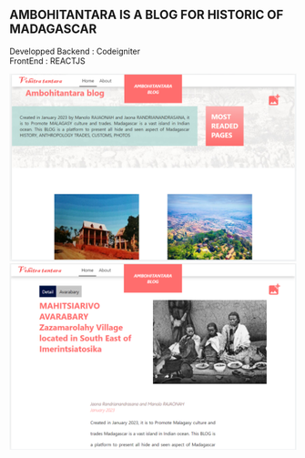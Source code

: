 <h2>AMBOHITANTARA IS A BLOG FOR HISTORIC OF MADAGASCAR</h2>

Developped Backend : Codeigniter </br>
FrontEnd : REACTJS </br>

<img src="Ambohitantara.png" />
<img src="Ambohitantara2.png" />
